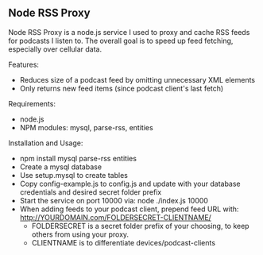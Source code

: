 Node RSS Proxy
----

Node RSS Proxy is a node.js service I used to proxy and cache RSS feeds for podcasts I listen to. The overall goal is to speed up feed fetching, especially over cellular data.

Features:

* Reduces size of a podcast feed by omitting unnecessary XML elements
* Only returns new feed items (since podcast client's last fetch)

Requirements:

* node.js
* NPM modules: mysql, parse-rss, entities

Installation and Usage:

* npm install mysql parse-rss entities
* Create a mysql database
* Use setup.mysql to create tables
* Copy config-example.js to config.js and update with your database credentials and desired secret folder prefix
* Start the service on port 10000 via: node ./index.js 10000
* When adding feeds to your podcast client, prepend feed URL with: http://YOURDOMAIN.com/FOLDERSECRET-CLIENTNAME/
  * FOLDERSECRET is a secret folder prefix of your choosing, to keep others from using your proxy.
  * CLIENTNAME is to differentiate devices/podcast-clients

